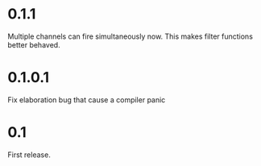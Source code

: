 # 0.1.1

Multiple channels can fire simultaneously now. This makes filter
functions better behaved.

# 0.1.0.1

Fix elaboration bug that cause a compiler panic

# 0.1

First release.
